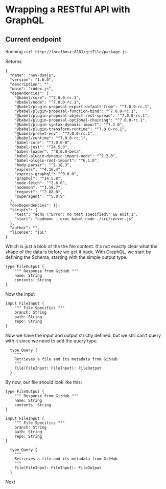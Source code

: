 # Wrapping a RESTful API with GraphQL

## Current endpoint

Running ```curl http://localhost:8181/gitFile/package.js```

Returns
```
{
  "name": "nov-dsmjs",
  "version": "1.0.0",
  "description": "",
  "main": "index.js",
  "dependencies": {
    "@babel/core": "^7.0.0-rc.1",
    "@babel/node": "^7.0.0-rc.1",
    "@babel/plugin-proposal-export-default-from": "^7.0.0-rc.1",
    "@babel/plugin-proposal-function-bind": "^7.0.0-rc.1",
    "@babel/plugin-proposal-object-rest-spread": "^7.0.0-rc.1",
    "@babel/plugin-proposal-optional-chaining": "^7.0.0-rc.1",
    "@babel/plugin-syntax-dynamic-import": "^7.2.0",
    "@babel/plugin-transform-runtime": "^7.0.0-rc.1",
    "@babel/preset-env": "^7.0.0-rc.1",
    "@babel/runtime": "^7.0.0-rc.1",
    "babel-core": "^7.0.0-0",
    "babel-jest": "^24.5.0",
    "babel-loader": "^8.0.0-beta",
    "babel-plugin-dynamic-import-node": "^2.2.0",
    "babel-plugin-root-import": "^6.1.0",
    "body-parser": "^1.18.3",
    "express": "^4.16.4",
    "express-graphql": "^0.8.0",
    "graphql": "^14.5.8",
    "node-fetch": "^2.6.0",
    "nodemon": "^1.18.7",
    "request": "^2.88.0",
    "superagent": "^5.0.5"
  },
  "devDependencies": {},
  "scripts": {
    "test": "echo \"Error: no test specified\" && exit 1",
    "start": "nodemon --exec babel-node ./src/server.js"
  },
  "author": "",
  "license": "ISC"
}
```

Which is just a blob of the the file content. It's not exactly clear what the shape of the data is before we get it back. With GraphQL, we start by defining the Schema, starting with the simple output type.

```
type FileOutput {
    """ Response from GitHub """
    name: String
    contents: String
}
```

Now the input
```
input FileInput {
    """ File Specifics """
    branch: String
    path: String
    repo: String
}
```

Now we have the input and output strictly defined, but we still can't query with it since we need to add the query type.
```
  type Query {
    """
    Retrieves a file and its metadata from GitHub
    """
    File(FileInput: FileInput): FileOutput
  }
```

By now, our file should look like this:

```
type FileOutput {
    """ Response from GitHub """
    name: String
    contents: String
}

input FileInput {
    """ File Specifics """
    branch: String
    path: String
    repo: String
}

  type Query {
    """
    Retrieves a file and its metadata from GitHub
    """
    File(FileInput: FileInput): FileOutput
  }
```

Next